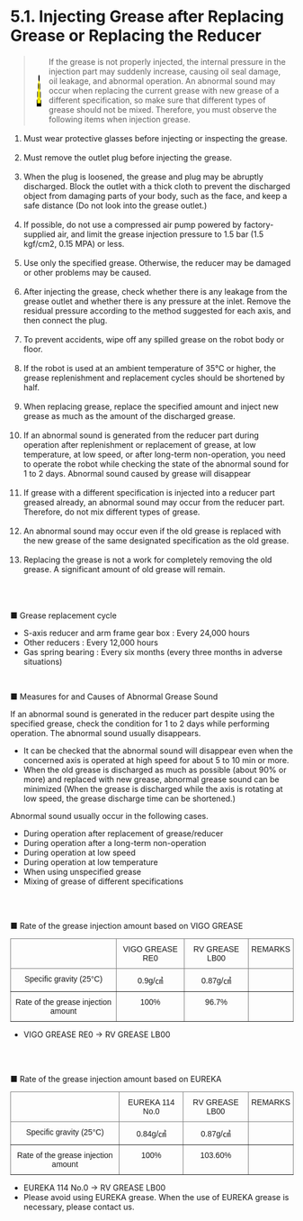 ﻿# 5.1. Injecting Grease after Replacing Grease or Replacing the Reducer

<blockquote>
<table border="0">
<thead>
  <tr>
    <td>
    <div align="center">
      <img src="../../_assets/주의표시.png" width = 60 height = 60>
    </div>
    </td>
    <td colspan="4">If the grease is not properly injected, the internal pressure in the injection part may suddenly increase, causing oil seal damage, oil leakage, and abnormal operation. An abnormal sound may occur when replacing the current grease with new grease of a different specification, so make sure that different types of grease should not be mixed. Therefore, you must observe the following items when injection grease.</td>
  </tr>
</thead>
</table>  
</blockquote>

<ol style="list-style-type:decimal" start="1">
		<li>
Must wear protective glasses before injecting or inspecting the grease.
  </li><br>
    <li>
Must remove the outlet plug before injecting the grease.
  </li><br>
    <li>
When the plug is loosened, the grease and plug may be abruptly discharged. Block the outlet with a thick cloth to prevent the discharged object from damaging parts of your body, such as the face, and keep a safe distance (Do not look into the grease outlet.)
  </li><br>
    <li>
If possible, do not use a compressed air pump powered by factory-supplied air, and limit the grease injection pressure to 1.5 bar (1.5 kgf/cm2, 0.15 MPA) or less. 
  </li><br>
    <li>
Use only the specified grease. Otherwise, the reducer may be damaged or other problems may be caused.
  </li><br>
    <li>
After injecting the grease, check whether there is any leakage from the grease outlet and whether there is any pressure at the inlet. Remove the residual pressure according to the method suggested for each axis, and then connect the plug.
  </li><br>
    <li>
To prevent accidents, wipe off any spilled grease on the robot body or floor.
  </li><br>
    <li>
If the robot is used at an ambient temperature of 35℃ or higher, the grease replenishment and replacement cycles should be shortened by half.
  </li><br>
    <li>
When replacing grease, replace the specified amount and inject new grease as much as the amount of the discharged grease.
  </li><br>
    <li>
If an abnormal sound is generated from the reducer part during operation after replenishment or replacement of grease, at low temperature, at low speed, or after long-term non-operation,
you need to operate the robot while checking the state of the abnormal sound for 1 to 2 days. Abnormal sound caused by grease will disappear
  </li><br>
    <li>
If grease with a different specification is injected into a reducer part greased already, an abnormal sound may occur from the reducer part. Therefore, do not mix different types of grease.
  </li><br>
    <li>
An abnormal sound may occur even if the old grease is replaced with the new grease of the same designated specification as the old grease.
  </li><br>
    <li>
Replacing the grease is not a work for completely removing the old grease. A significant amount of old grease will remain.
</li><br>	
</ol>

<br></br>
■ Grease replacement cycle

-	S-axis reducer and arm frame gear box	: Every 24,000 hours
-	Other reducers : Every 12,000 hours
-	Gas spring bearing : Every six months (every three months in adverse situations)



 <br>


■ Measures for and Causes of Abnormal Grease Sound


If an abnormal sound is generated in the reducer part despite using the specified grease, check the condition for 1 to 2 days while performing operation. The abnormal sound usually disappears.

-	It can be checked that the abnormal sound will disappear even when the concerned axis is operated at high speed for about 5 to 10 min or more.
-	When the old grease is discharged as much as possible (about 90% or more) and replaced with new grease, abnormal grease sound can be minimized (When the grease is discharged while the axis is rotating at low speed, the grease discharge time can be shortened.)

Abnormal sound usually occur in the following cases.
-	During operation after replacement of grease/reducer
-	During operation after a long-term non-operation
-	During operation at low speed
-	During operation at low temperature
-	When using unspecified grease
-	Mixing of grease of different specifications


<br><br>

■ Rate of the grease injection amount based on VIGO GREASE

<style type="text/css">
.tg  {border-collapse:collapse;border-spacing:0;}
.tg td{border-color:black;border-style:solid;border-width:1px;font-family:Arial, sans-serif;font-size:14px;
  overflow:hidden;padding:10px 5px;word-break:normal;}
.tg th{border-color:black;border-style:solid;border-width:1px;font-family:Arial, sans-serif;font-size:14px;
  font-weight:normal;overflow:hidden;padding:10px 5px;word-break:normal;}
.tg .tg-c3ow{border-color:inherit;text-align:center;vertical-align:top}
</style>
<table class="tg">
<thead>
  <tr>
    <th class="tg-c3ow"></th>
    <th class="tg-c3ow">VIGO GREASE RE0</th>
    <th class="tg-c3ow">RV GREASE LB00</th>
    <th class="tg-c3ow">REMARKS</th>
  </tr>
</thead>
<tbody>
  <tr>
    <td class="tg-c3ow">Specific gravity (25°C)</td>
    <td class="tg-c3ow">0.9g/㎤</td>
    <td class="tg-c3ow">0.87g/㎤</td>
    <td class="tg-c3ow"></td>
  </tr>
  <tr>
    <td class="tg-c3ow">Rate of the grease injection amount</td>
    <td class="tg-c3ow">100%</td>
    <td class="tg-c3ow">96.7%</td>
    <td class="tg-c3ow"></td>
  </tr>
</tbody>
</table>

- VIGO GREASE RE0 → RV GREASE LB00	


<br><br>
	
■ Rate of the grease injection amount based on EUREKA

<style type="text/css">
.tg  {border-collapse:collapse;border-spacing:0;}
.tg td{border-color:black;border-style:solid;border-width:1px;font-family:Arial, sans-serif;font-size:14px;
  overflow:hidden;padding:10px 5px;word-break:normal;}
.tg th{border-color:black;border-style:solid;border-width:1px;font-family:Arial, sans-serif;font-size:14px;
  font-weight:normal;overflow:hidden;padding:10px 5px;word-break:normal;}
.tg .tg-c3ow{border-color:inherit;text-align:center;vertical-align:top}
</style>
<table class="tg">
<thead>
  <tr>
    <th class="tg-c3ow"></th>
    <th class="tg-c3ow">EUREKA 114 No.0</th>
    <th class="tg-c3ow">RV GREASE LB00</th>
    <th class="tg-c3ow">REMARKS</th>
  </tr>
</thead>
<tbody>
  <tr>
    <td class="tg-c3ow">Specific gravity (25°C)</td>
    <td class="tg-c3ow">0.84g/㎤</td>
    <td class="tg-c3ow">0.87g/㎤</td>
    <td class="tg-c3ow"></td>
  </tr>
  <tr>
    <td class="tg-c3ow">Rate of the grease injection amount</td>
    <td class="tg-c3ow">100%</td>
    <td class="tg-c3ow">103.60%</td>
    <td class="tg-c3ow"></td>
  </tr>
</tbody>
</table>

- EUREKA 114 No.0 → RV GREASE LB00		
- Please avoid using EUREKA grease. When the use of EUREKA grease is necessary, please contact us.
